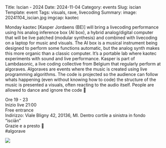 Title: Iscian - 2024
Date: 2024-11-04
Category: events
Slug: iscian
Template: event
Tags:  visuals, rave, livecoding
Summary: 
image: 20241104_iscian.jpg
imgcap: kaotec

Monday kaotec [Kasper Jordaens (BE)] will bring a livecoding performance using his analog inference box (AI box), a hybrid analog/digital computer that will be live patched (modular synthesis) and combined with livecoding on a laptop for music and visuals. The AI box is a musical instrument being designed to perform some functions automatic, but the analog synth makes this more organic than a classic computer. It’s a portable lab where kaotec experiments with sound and live performance. Kasper is part of Lambdasonic, a live coding collective from Belgium that regularly perform at algoraves. Algoraves are events where the music is created using live programming algorithms. The code is projected so the audience can follow whats happening (even without knowing how to code) the structure of the music is presented a visuals, often reacting to the audio itself. People are allowed to dance and ignore the code 🙂

Ore 19 - 23  
Inizio live 21:00  
Free entrance   
Indirizzo: Viale Bligny 42, 20136, MI. Dentro cortile a sinistra in fondo “isciān”  
Grazie e a presto  🤍  
#algorave  

<div class="cyber-tile-big cyber-tile-vid fg-dark bg-blue">
<img src="../../../images/20241104_iscian.jpg" />
</div>
 
<!-- full set below!

<div class="cyber-tile-big cyber-tile-vid fg-dark bg-blue">
<iframe width="100%" height="300px" src="https://www.youtube-nocookie.com/embed/9SMEgGfmn7Q?si=Udgv6a95PipgQ_5e" title="YouTube video player" frameborder="0" allow="accelerometer; autoplay; clipboard-write; encrypted-media; gyroscope; picture-in-picture; web-share" allowfullscreen></iframe>
</div>
 -->


